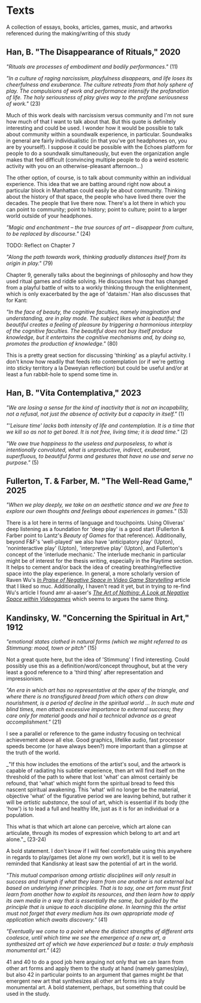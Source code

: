 # Texts

A collection of essays, books, articles, games, music, and artworks referenced during the making/writing of this study

## Han, B. "The Disappearance of Rituals," 2020

_"Rituals are processes of embodiment and bodily performances."_ (11)

_"In a culture of raging narcissism, playfulness disappears, and life loses its cheerfulness and exuberance. The culture retreats from that holy sphere of play. The compulsions of work and performance intensify the profanation of life. The holy seriousness of play gives way to the profane seriousness of work."_ (23)

Much of this work deals with narcissism versus community and I'm not sure how much of that I want to talk about that. But this quote is definitely interesting and could be used. I wonder how it would be possible to talk about community within a soundwalk experience, in particular. Soundwalks in general are fairly individualistic (in that you've got headphones on, you are by yourself). I suppose it could be possible with the Echoes platform for people to do a soundwalk simultaneously, but even the organization angle makes that feel difficult (convincing multiple people to do a weird esoteric activity with you on an otherwise-pleasant afternoon...)

The other option, of course, is to talk about community within an individual experience. This idea that we are batting around right now about a particular block in Manhattan could easily be about community. Thinking about the history of that space, the people who have lived there over the decades. The people that live there now. There's a lot there in which you can point to community; point to history; point to culture; point to a larger world outside of your headphones.

_"Magic and enchantment – the true sources of art – disappear from culture, to be replaced by discourse."_ (24)

TODO: Reflect on Chapter 7

_"Along the path towards work, thinking gradually distances itself from its origin in play."_ (79)

 Chapter 9, generally talks about the beginnings of philosophy and how they used ritual games and riddle solving. He discusses how that has changed from a playful battle of wits to a workly thinking through the enlightenment, which is only exacerbated by the age of 'dataism.' Han also discusses that for Kant:

_"In the face of beauty, the cognitive faculties, namely imagination and understanding, are in play mode. The subject likes what is beautiful; the beautiful creates a feeling of pleasure by triggering a harmonious interplay of the cognitive faculties. The beautiful does not buy itself produce knowledge, but it entertains the cognitive mechanisms and, by doing so, promotes the production of knowledge."_ (80)

This is a pretty great section for discussing 'thinking' as a playful activity. I don't know how readily that feeds into contemplation (or if we're getting into sticky territory a la Deweyian reflection) but could be useful and/or at least a fun rabbit-hole to spend some time in.

## Han, B. "Vita Contemplativa," 2023

_"We are losing a sense for the kind of inactivity that is not an incapability, not a refusal, not just the absence of activity but a capacity in itself."_ (1)

_"'Leisure time' lacks both intensity of life and contemplation. It is a time that we kill so as not to get bored. It is not free, living time; it is dead time."_ (2)

_"We owe true happiness to the useless and purposeless, to what is intentionally convoluted, what is unproductive, indirect, exuberant, superfluous, to beautiful forms and gestures that have no use and serve no purpose."_ (5)

## Fullerton, T. & Farber, M. "The Well-Read Game," 2025

_"When we play deeply, we take on an aesthetic stance and we are free to explore our own thoughts and feelings about experiences in games."_ (53)

There is a lot here in terms of language and touchpoints. Using Oliveras' deep listening as a foundation for 'deep play' is a good start (Fullerton & Farber point to Lantz's _Beauty of Games_ for that reference). Additionally, beyond F&F's 'well-played' we also have 'anticipatory play' (Upton), 'noninteractive play' (Upton), 'interpretive play' (Upton), and Fullerton's concept of the 'interlude mechanic.' The interlude mechanic in particular might be of interest for the thesis writing, especially in the Playtime section. It helps to cement and/or back the idea of creating breathing/reflective space into the play experience. In general, a more scholarly version of Raven Wu's _[In Praise of Negative Space in Video Game Storytelling](https://intothespine.com/2021/03/27/in-praise-of-negative-space-in-video-game-storytelling/)_ article that I liked so muc. Additionally, I haven't read it yet, but in trying to re-find Wu's article I found amr al-aaser's _[The Art of Nothing: A Look at Negative Space within Videogames](https://siegarettes.medium.com/the-art-of-nothing-a-look-at-negative-space-within-videogames-b92cf950cb73)_ which seems to argues the same thing.

## Kandinsky, W. "Concerning the Spiritual in Art," 1912

_"emotional states clothed in natural forms (which we might referred to as _Stimmung_: mood, town or pitch"_ (15)

Not a great quote here, but the idea of 'Stimmung' I find interesting. Could possibly use this as a definition/word/concept throughout, but at the very least a good reference to a 'third thing' after representation and impressionism. 

_"An era in which art has no representative at the apex of the triangle, and where there is no transfigured bread from which others can draw nourishment, is a period of decline in the spiritual world ... In such mute and blind times, men attach excessive importance to external success; they care only for material goods and hail a technical advance as a great accomplishment."_ (21)

I see a parallel or reference to the game industry focusing on technical achievement above all else. Good graphics, lifelike audio, fast processor speeds become (or have always been?) more important than a glimpse at the truth of the world. 

_"If this how includes the emotions of the artist's soul, and the artwork is capable of radiating his subtler experience, then art will find itself on the threshold of the path to where that lost 'what' can almost certainly be refound, that 'what' which might form the spiritual bread to feed this nascent spiritual awakening. This 'what' will no longer be the material, objective 'what' of the figurative period we are leaving behind, but rather it will be _artistic substance_, the soul of art, which is essential if its body (the 'how') is to lead a full and healthy life, just as it is for an individual or a population.

This what is that which art alone can perceive, which art alone can articulate, through its modes of expression which belong to art and art alone."_ (23-24)

A bold statement. I don't know if I will feel comfortable using this anywhere in regards to play/games (let alone my own work!), but it is well to be reminded that Kandisnky at least saw the potential of art in the world.

_"This mutual comparison among artistic disciplines will only result in success and triumph if what they learn from one another is not external but based on underlying inner principles. That is to say, one art form must first learn from another how to exploit its resources, and then learn how to apply its own media in a way that is _essentially the same_, but guided by the principle that is _unique_ to each discipline alone. In learning this the artist must not forget that every medium has its own appropriate mode of application which awaits discovery."_ (41)


_"Eventually we come to a point where the distinct strengths of different arts coalesce, until which time we see the emergence of a new art, a synthesized art of which we have experienced but a taste: a truly emphasis monumental art."_ (42)

41 and 40 to do a good job here arguing not only that we can learn from other art forms and apply them to the study at hand (namely games/play), but also 42 in particular points to an argument that games might _be_ that emergent new art that synthesizes all other art forms into a truly monumental art. A bold statement, perhaps, but something that could be used in the study.